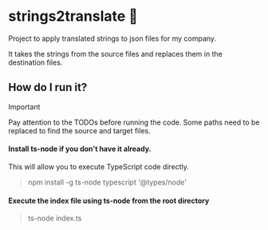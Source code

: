 # strings2translate 📑
 Project to apply translated strings to json files for my company.

 It takes the strings from the source files and replaces them in the destination files.

## How do I run it?

> [!IMPORTANT]
> Pay attention to the TODOs before running the code. Some paths need to be replaced to find the source and target files.

#### Install ts-node if you don't have it already.
This will allow you to execute TypeScript code directly.
>npm install -g ts-node typescript '@types/node'
#### Execute the index file using ts-node from the root directory
>ts-node index.ts
